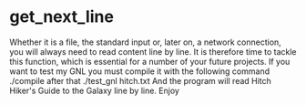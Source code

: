 # get_next_line
Whether it is a file, the standard input or, later on, a network connection, you will always need to read content line by line. It is therefore time to tackle this function, which is essential for a number of your future projects.
If you want to test my GNL you must compile it with the following command
./compile
after that 
./test_gnl hitch.txt
And the program will read Hitch Hiker's Guide to the Galaxy line by line. Enjoy
